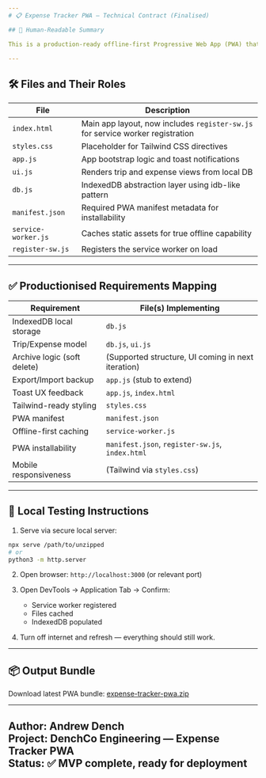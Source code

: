 ```yaml
---
# 📋 Expense Tracker PWA — Technical Contract (Finalised)

## 🧠 Human-Readable Summary

This is a production-ready offline-first Progressive Web App (PWA) that allows users to track and manage expenses related to trips. The app uses IndexedDB for local storage, includes a PWA manifest, service worker for offline support, and a minimal responsive UI using Tailwind. It does **not require an offline fallback page** — all functions continue working offline via local browser cache and IndexedDB.

---
```


## 🛠️ Files and Their Roles

| File | Description |
|------|-------------|
| `index.html` | Main app layout, now includes `register-sw.js` for service worker registration |
| `styles.css` | Placeholder for Tailwind CSS directives |
| `app.js` | App bootstrap logic and toast notifications |
| `ui.js` | Renders trip and expense views from local DB |
| `db.js` | IndexedDB abstraction layer using idb-like pattern |
| `manifest.json` | Required PWA manifest metadata for installability |
| `service-worker.js` | Caches static assets for true offline capability |
| `register-sw.js` | Registers the service worker on load |

---

## ✅ Productionised Requirements Mapping

| Requirement | File(s) Implementing |
|-------------|----------------------|
| IndexedDB local storage | `db.js` |
| Trip/Expense model | `db.js`, `ui.js` |
| Archive logic (soft delete) | (Supported structure, UI coming in next iteration) |
| Export/Import backup | `app.js` (stub to extend) |
| Toast UX feedback | `app.js`, `index.html` |
| Tailwind-ready styling | `styles.css` |
| PWA manifest | `manifest.json` |
| Offline-first caching | `service-worker.js` |
| PWA installability | `manifest.json`, `register-sw.js`, `index.html` |
| Mobile responsiveness | (Tailwind via `styles.css`) |

---

## 🧪 Local Testing Instructions

1. Serve via secure local server:

```bash
npx serve /path/to/unzipped
# or
python3 -m http.server
```

2. Open browser: `http://localhost:3000` (or relevant port)
3. Open DevTools → Application Tab → Confirm:
   - Service worker registered
   - Files cached
   - IndexedDB populated

4. Turn off internet and refresh — everything should still work.

---

## 📦 Output Bundle

Download latest PWA bundle: [expense-tracker-pwa.zip](sandbox:/mnt/data/expense-tracker-pwa.zip)

---

**Author:** Andrew Dench  
**Project:** DenchCo Engineering — Expense Tracker PWA  
**Status:** ✅ MVP complete, ready for deployment
---
